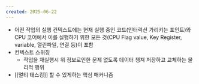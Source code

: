 ```yaml
---
created: 2025-06-22
---
```

- 어떤 작업의 실행 컨텍스트에는 현재 실행 중인 코드(인터럭션 가리키는 포인트)와 CPU 코어에서 이를 실행하기 위한 모든 것(CPU Flag value, Key Register, variable, 열린파일, 연결 등)이 포함
- 컨텍스트 스위칭
	- 작업을 재실행시 위 정보로인한 문제 없도록 데이터 챙져 저장하고 교체하는 물리적 행위
- [[멀티 태스킹]] 할 수 있게하는 핵심 매커니즘
